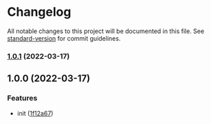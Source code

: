 # Changelog

All notable changes to this project will be documented in this file. See [standard-version](https://github.com/conventional-changelog/standard-version) for commit guidelines.

### [1.0.1](https://github.com/einys/test-commit-convention/compare/v1.0.0...v1.0.1) (2022-03-17)

## 1.0.0 (2022-03-17)


### Features

* init ([1f12a67](https://github.com/einys/test-commit-convention/commits/1f12a67a4b1c3dd4c72c89e4f90cd343e1116780))
